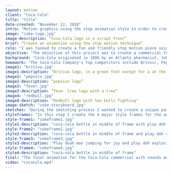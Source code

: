```yaml
---
layout: motion
client: "Coca-Cola"
title: "title"
date-created: "November 12, 2018"
intro: "Motion graphics using the stop animation style in order to create a fun and interesting Coca-Cola commercial. The Coca-Cola Company is an American multinational corporation, and manufacturer, retailer, and marketer of nonalcoholic beverage concentrates. They have a very unique marketing strategy that is styled for them, and a main tag line they use is Open Happiness"
image: "coke-logo.jpg"
image-description: “Coca-Cola logo in a script front”
brief: “Create an animation using the stop motion technique”
role: "I was tasked to create a fun and friendly stop motion piece using the Coco-Cola branding."
objective: "The objective of this project was to create a commercial that follows a brand guideline using a fun and creative approach."
background: "Coca-Cola originated in 1886 by an Atlanta pharmacist, John S. Pemberton. His bookkeeper came up with the name and penned it into he books like the font that we see today. The post-World War II years saw diversification in the packaging of Coca-Cola. The trademark Coke first used in advertising in 1941, and registered the contoured bottle in 1960. Coca-Cola went through a verity of package design changes, and additions over the years. In 1992 the company introduced its first bottle made partially from recycled plastic—a major innovation in the industry at the time. Today, Coca-Cola is a $188 billion company, sells 1.8 billion bottles—per day"
homework: "The Coca-Cola Company's top competitors include Britvic, Pepsico, Fever-Tree, Red Bull, Monster Beverage and Tropicana Products. The Coca-Cola Company is a beverage company which manufactures and distributes various nonalcoholic beverages."
image1: "britiva.jpg"
image1-description: “Britiva logo, in a green font except for a at the end which looks like organge “
image2: "pepsico.jpg"
image2-description: “pepsico logo”
image3: "fever.jpg"
image3-description: “feve- tree logo with a tree”
image4: "redbull.jpg"
image4-description: “Redbull logo with two bulls fighting"
image-sketch: "coke-storyboard.jpg"
sketches: "During the sketching process I wanted to create a unique package design that allows to keep the brush in a hygienic state, but also give the customer a preview of the brush that they are looking for. I wanted to create a single brush packaging for real techniques base brushes because they did not sell their individual base kit brushes. "
styleframes: "In this step I create the 4 major style frames for the animations to show to the client. This gives a better understanding of what will the final animation will look like, showing the 4 major styles in the animation."
style-frame1: "cokeframe1.jpg"
style1-description: "coca-cola bottle in middle of frame with play doh standing next to bottle"
style-frame2: "cokeframe2.jpg"
style2-description: "coca-cola bottle in middle of frame and play doh climbing up bottle"
style-frame3: "cokeframe3.jpg"
style3-description: "Play doah man jumping for joy and play doh explosion of taste"
style-frame4: "cokeframe4.jpg"
style4-description: "coca-cola bottle in middle of frame"
final: "The final animation for the Coca-Cola commercial with sounds and animated sections to show the branding."
video: "cocacola.mp4"
---
```

